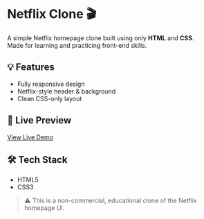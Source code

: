 # Netflix Clone 🎬

A simple Netflix homepage clone built using only **HTML** and **CSS**.  
Made for learning and practicing front-end skills.

## 💡 Features
- Fully responsive design
- Netflix-style header & background
- Clean CSS-only layout

## 🔗 Live Preview
[View Live Demo](https://net-flix-clone-lemon.vercel.app/)

## 🛠️ Tech Stack
- HTML5
- CSS3

> ⚠️ This is a non-commercial, educational clone of the Netflix homepage UI.

